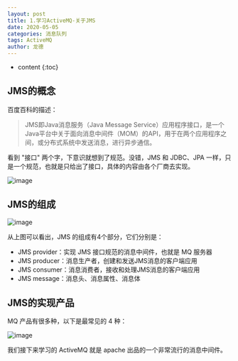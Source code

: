```yaml
---
layout: post
title: 1.学习ActiveMQ-关于JMS
date: 2020-05-05
categories: 消息队列
tags: ActiveMQ
author: 龙德
---
```


* content
{:toc}

## JMS的概念

百度百科的描述：

> JMS即Java消息服务（Java Message Service）应用程序接口，是一个Java平台中关于面向消息中间件（MOM）的API，用于在两个应用程序之间，或分布式系统中发送消息，进行异步通信。

看到 "接口" 两个字，下意识就想到了规范。没错，JMS 和 JDBC、JPA 一样，只是一个规范，也就是只给出了接口，具体的内容由各个厂商去实现。

![image](https://miansen.wang/assets/20200506143952.png)

## JMS的组成

![image](https://miansen.wang/assets/20200102060824826.png)

从上图可以看出，JMS 的组成有4个部分，它们分别是：

- JMS provider：实现 JMS 接口规范的消息中间件，也就是 MQ 服务器
- JMS producer：消息生产者，创建和发送JMS消息的客户端应用
- JMS consumer：消息消费者，接收和处理JMS消息的客户端应用
- JMS message：消息头、消息属性、消息体

## JMS的实现产品

MQ 产品有很多种，以下是最常见的 4 种：

![image](https://miansen.wang/assets/20200508181345.png)

我们接下来学习的 ActiveMQ 就是 apache 出品的一个非常流行的消息中间件。
